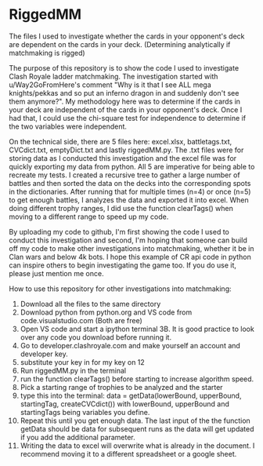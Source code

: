 # RiggedMM
The files I used to investigate whether the cards in your opponent's deck are dependent on the cards in your deck.  (Determining analytically if matchmaking is rigged)

The purpose of this repository is to show the code I used to investigate Clash Royale ladder matchmaking.  The investigation started with u/Way2GoFromHere's comment "Why is it that I see ALL mega knights/pekkas and so put an inferno dragon in and suddenly don't see them anymore?".  My methodology here was to determine if the cards in your deck are independent of the cards in your opponent's deck.  Once I had that, I could use the chi-square test for independence to determine if the two variables were independent.  

On the technical side, there are 5 files here: excel.xlsx, battletags.txt, CVCdict.txt, emptyDict.txt and lastly riggedMM.py. The .txt files were for storing data as I conducted this investigation and the excel file was for quickly exporting my data from python.  All 5 are imperative for being able to recreate my tests.  I created a recursive tree to gather a large number of battles and then sorted the data on the decks into the corresponding spots in the dictionaries.  After running that for multiple times (n=4) or once (n=5) to get enough battles, I analyzes the data and exported it into excel. When doing different trophy ranges, I did use the function clearTags() when moving to a different range to speed up my code. 

By uploading my code to github, I'm first showing the code I used to conduct this investigation and second, I'm hoping that someone can build off my code to make other investigations into matchmaking, whether it be in Clan wars and below 4k bots. I hope this example of CR api code in python can inspire others to begin investigating the game too. 
If you do use it, please just mention me once. 

How to use this repository for other investigations into matchmaking:
1. Download all the files to the same directory
2. Download python from python.org and VS code from code.visualstudio.com (Both are free)
3. Open VS code and start a ipython terminal
3B. It is good practice to look over any code you download before running it.
4. Go to developer.clashroyale.com and make yourself an account and developer key. 
5. substitute your key in for my key on 12
6. Run riggedMM.py in the terminal
7. run the function clearTags() before starting to increase algorithm speed. 
8. Pick a starting range of trophies to be analyzed and the starter
9. type this into the terminal: data = getData(lowerBound, upperBound, startingTag, createCVCdict()) with lowerBound, upperBound and startingTags being variables you define. 
10. Repeat this until you get enough data. The last input of the the function getData should be data for subsequent runs as the data will get updated if you add the additional parameter. 
11. Writing the data to excel will overwrite what is already in the document.  I recommend moving it to a different spreadsheet or a google sheet. 
